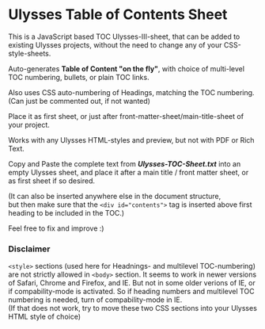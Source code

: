 # Ulysses Table of Contents Sheet

This is a JavaScript based TOC Ulysses-III-sheet, that can be added to existing Ulysses projects, without the need to change any of your CSS-style-sheets.

Auto-generates **Table of Content "on the fly"**, with choice of multi-level TOC numbering, bullets, or plain TOC links.

Also uses CSS auto-numbering of Headings, matching the TOC numbering.  
(Can just be commented out, if not wanted)

Place it as first sheet, or just after front-matter-sheet/main-title-sheet of your project.

Works with any Ulysses HTML-styles and preview, but not with PDF or Rich Text.

Copy and Paste the complete text from **_Ulysses-TOC-Sheet.txt_** into an empty Ulysses sheet, and place it after a main title / front matter sheet, or as first sheet if so desired.

(It can also be inserted anywhere else in the document structure,  
but then make sure that the `<div id="contents">` tag is inserted above first heading to be included in the TOC.)

Feel free to fix and improve :)

### Disclaimer

`<style>` sections (used here for Headnings- and multilevel TOC-numbering) are not strictly allowed in `<body>` section. It seems to work in newer versions of Safari, Chrome and Firefox, and IE. But not in some older verions of IE, or if compability-mode is activated. So if heading numbers and multilevel TOC numbering is needed, turn of compability-mode in IE.  
(If that does not work, try to move these two CSS sections into your Ulysses HTML style of choice)

